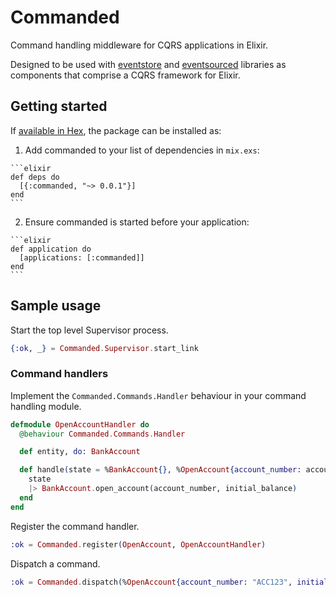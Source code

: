 # Commanded

Command handling middleware for CQRS applications in Elixir.

Designed to be used with [eventstore](https://github.com/slashdotdash/eventstore) and [eventsourced](https://github.com/slashdotdash/eventsourced) libraries as components that comprise a CQRS framework for Elixir.

## Getting started

If [available in Hex](https://hex.pm/docs/publish), the package can be installed as:

  1. Add commanded to your list of dependencies in `mix.exs`:

    ```elixir
    def deps do
      [{:commanded, "~> 0.0.1"}]
    end
    ```

  2. Ensure commanded is started before your application:

    ```elixir
    def application do
      [applications: [:commanded]]
    end
    ```

## Sample usage

Start the top level Supervisor process.

```elixir
{:ok, _} = Commanded.Supervisor.start_link
```

### Command handlers

Implement the `Commanded.Commands.Handler` behaviour in your command handling module.

```elixir
defmodule OpenAccountHandler do
  @behaviour Commanded.Commands.Handler

  def entity, do: BankAccount

  def handle(state = %BankAccount{}, %OpenAccount{account_number: account_number, initial_balance: initial_balance}) do
    state
    |> BankAccount.open_account(account_number, initial_balance)
  end
end
```

Register the command handler.

```elixir
:ok = Commanded.register(OpenAccount, OpenAccountHandler)
```

Dispatch a command.

```elixir
:ok = Commanded.dispatch(%OpenAccount{account_number: "ACC123", initial_balance: 1_000})
```
